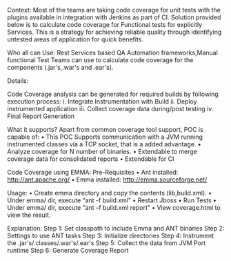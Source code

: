 Context:
Most of the teams are taking code coverage for unit tests with the plugins available in integration with Jenkins as part of CI.
Solution provided below is to calculate code coverage for Functional tests for explicitly Services.
This is a strategy for achieving reliable quality through identifying untested areas of application for quick benefits.

Who all can Use:
Rest Services based QA Automation frameworks,Manual functional Test Teams can use to calculate code coverage for the components (.jar's,.war's and .ear's).

Details:
 
Code Coverage analysis can be generated for required builds by following execution process:
            i. Integrate Instrumentation with Build
            ii. Deploy instrumented application
            iii. Collect coverage data during/post testing
            iv. Final Report Generation

What it supports?
Apart from common coverage tool support, POC is capable of:
•	This POC Supports communication with a JVM running instrumented classes via a TCP socket, that is a added advantage.
•	Analyze coverage for N number of binaries. 
•	Extendable to merge coverage data for consolidated reports
•	Extendable for CI 



Code Coverage using EMMA:
Pre-Requisites 
•          Ant installed: http://ant.apache.org/
•          Emma installed: http://emma.sourceforge.net/

Usage:
•          Create emma directory and copy the contents (lib,build.xml).
•          Under emma/ dir, execute “ant -f build.xml”
•          Restart Jboss
•          Run Tests
•          Under emma/ dir, execute “ant –f build.xml report”
•          View coverage.html to view the result.
 
Explanation:
Step 1: Set classpath to include Emma and ANT binaries
Step 2: Settings to use ANT tasks
Step 3: Initialize directories
Step 4: Instrument the .jar's/.classes/.war's/.ear's
Step 5: Collect the data from JVM Port runtime
Step 6: Generate Coverage Report
 
